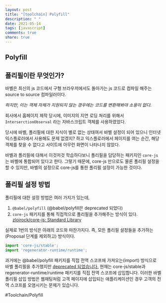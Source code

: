 ```yaml
---
layout: post
title: "[toolchain] Polyfill"
description: " "
date: 2021-05-14
tags: [javascript]
comments: true
share: true
---
```



## Polyfill

## 폴리필이란 무엇인가?
바벨은 최신의 js 코드에서 구형 브라우저에서도 돌아가는 js 코드로 컴파일 해주는 source to source 컴파일러이다.

*하지만, 이는 객체 자체가 지원되지 않는 경우에는 코드를 변환해봐야 소용이 없다.*

회사에서 홈페이지 제작 당시에, 이미지의 지연 로딩 처리를 위해서 `InterserctionObserval` 라는 자바스크립트 객체를 사용하였었다.

당시에 바벨, 폴리필에 대한 지식이 별로 없는 상태여서 바벨 설정이 되어 있으니 인터넷 익스플로러에서 사용해도 문제 없겠지? 하고 익스플로러에서 페이지를 여는 순간, 해당 객체를 찾을 수 없다고 사이트에 아무런 화면이 나타나지 않았다.

바벨과 폴리필에 대해서 이것저것 학습하다보니  폴리필을 담당하는 패키지인  `core-js`는 바벨에 통합되어 있다고 한다.  그렇기 때문에, core-js 만으로도 물론 폴리필 설정을 할 수 있지만, 바벨의 설정으로 core-js를 통한 폴리필 설정이 가능한 것이다.


## 폴리필 설정 방법

폴리필에 대한 설정 방법은 여러 가지가 있는데,
1.  `@babel/polyfill`   (@babel/polyfill은 deprecated 되었다)
2.  `core-js` 패키지를 통해 직접적으로 폴리필을 추가해주는 방식이 있다.  [zloirock/core-js: Standard Library](https://github.com/zloirock/core-js)

실제로 1번의 방식은 아래의 코드와 마찬가지다. 즉, 모든 폴리필 설정들을 추가하는 (Proposal 단계를 제외하고) 방식이다.

```javascript
import 'core-js/stable';
import 'regenerator-runtime/runtime';

```




과거에는 @babel/polyfill 패키지를 직접 전역 스코프에 가져오는(import) 방식으로 바벨 폴리필을 추가했지만  [deprecated 되었습니다.](https://babeljs.io/docs/en/babel-polyfill)  현재는 core-js/stable과 regenerator-runtime/runtime 패키지를 직접 전역 스코프에 삽입합니다. 이러한 바벨 폴리필 삽입 방법은 웹채팅처럼 고객 페이지에 삽입되는 애플리케이션인 경우 고객의 전역 스코프를 오염시키는 문제가 있습니다.

#Toolchain/Polyfill